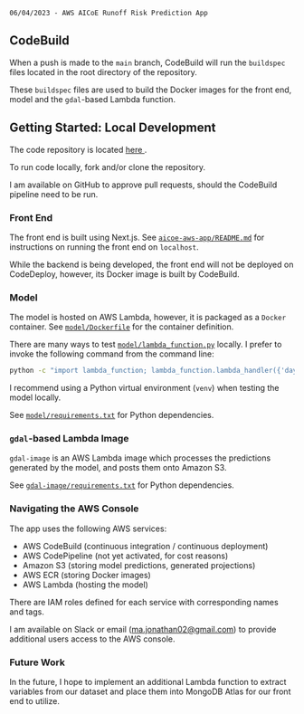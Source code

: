 `06/04/2023 - AWS AICoE Runoff Risk Prediction App`
## CodeBuild
When a push is made to the `main` branch, CodeBuild will run the `buildspec` files located in the root directory of the repository.

These `buildspec` files are used to build the Docker images for the front end, model and the `gdal`-based Lambda function.

## Getting Started: Local Development
The code repository is located <a href="https://github.com/johnma02/aicoe-aws-app"> here </a>.

To run code locally, fork and/or clone the repository.

I am available on GitHub to approve pull requests, should the CodeBuild pipeline
need to be run.

### Front End

The front end is built using Next.js. See <a href="https://github.com/johnma02/aicoe-aws-app/blob/main/aicoe-app/README.md">`aicoe-aws-app/README.md`</a> for instructions on running the front end on `localhost`.


While the backend is being developed, the front end will not be deployed on CodeDeploy, however, its Docker image is built by CodeBuild.

### Model

The model is hosted on AWS Lambda, however, it is packaged as a `Docker` container.
See <a href="https://github.com/johnma02/aicoe-aws-app/blob/main/model/Dockerfile">`model/Dockerfile`</a> for the container definition. 

There are many ways to test <a href="https://github.com/johnma02/aicoe-aws-app/blob/main/model/lambda_function.py">`model/lambda_function.py`</a> locally. I prefer to invoke the following command from the command line:
```bash
python -c "import lambda_function; lambda_function.lambda_handler({'day': '20080201', 'day_suffix': 0}, 'foo')"
```

I recommend using a Python virtual environment (`venv`) when testing the model locally. 

See <a href="https://github.com/johnma02/aicoe-aws-app/blob/main/model/requirements.txt">`model/requirements.txt`</a> for Python dependencies.

### `gdal`-based Lambda Image

`gdal-image` is an AWS Lambda image which processes the predictions generated by the model, and posts them onto Amazon S3.

See <a href="https://github.com/johnma02/aicoe-aws-app/blob/main/gdal-image/requirements.txt">`gdal-image/requirements.txt`</a> for Python dependencies.


### Navigating the AWS Console
The app uses the following AWS services:
- AWS CodeBuild (continuous integration / continuous deployment)
- AWS CodePipeline (not yet activated, for cost reasons)
- Amazon S3 (storing model predictions, generated projections)
- AWS ECR (storing Docker images)
- AWS Lambda (hosting the model)

There are IAM roles defined for each service with corresponding names and tags.

I am available on Slack or email (ma.jonathan02@gmail.com) to provide additional users access to the AWS console.

### Future Work
In the future, I hope to implement an additional Lambda function to extract
variables from our dataset and place them into MongoDB Atlas for our front end to utilize.